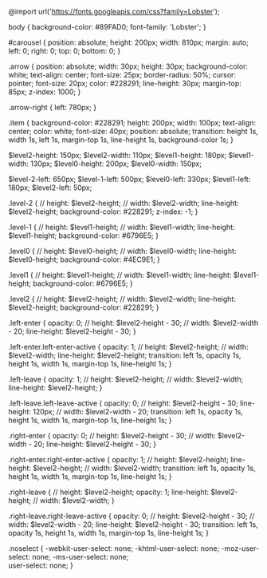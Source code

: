 @import url('https://fonts.googleapis.com/css?family=Lobster');

body {
    background-color: #89FAD0;
    font-family: 'Lobster';
}

#carousel {
    position: absolute;
    height: 200px;
    width: 810px;
    margin: auto;
    left: 0;
    right: 0;
    top: 0;
    bottom: 0;
}

.arrow {
    position: absolute;
    width: 30px;
    height: 30px;
    background-color: white;
    text-align: center;
    font-size: 25px;
    border-radius: 50%;
    cursor: pointer;
    font-size: 20px;
    color: #228291;
    line-height: 30px;
    margin-top: 85px;
    z-index: 1000;
}

.arrow-right {
    left: 780px;
}

.item {
    background-color: #228291;
    height: 200px;
    width: 100px;
    text-align: center;
    color: white;
    font-size: 40px;
    position: absolute;
    transition: height 1s, width 1s, left 1s, margin-top 1s, line-height 1s, background-color 1s;
}

$level2-height: 150px;
$level2-width: 110px;
$level1-height: 180px;
$level1-width: 130px;
$level0-height: 200px;
$level0-width: 150px;

$level-2-left: 650px;
$level-1-left: 500px;
$level0-left: 330px;
$level1-left: 180px;
$level2-left: 50px;


.level-2 {
    // height: $level2-height;
    // width: $level2-width;
    line-height: $level2-height;
    background-color: #228291;
    z-index: -1;
}

.level-1 {
    // height: $level1-height;
    // width: $level1-width;
    line-height: $level1-height;
    background-color: #6796E5;
}

.level0 {
    // height: $level0-height;
    // width: $level0-width;
    line-height: $level0-height;
    background-color: #4EC9E1;
}

.level1 {
    // height: $level1-height;
    // width: $level1-width;
    line-height: $level1-height;
    background-color: #6796E5;
}

.level2 {
    // height: $level2-height;
    // width: $level2-width;
    line-height: $level2-height;
    background-color: #228291;
}

.left-enter {
    opacity: 0;
    // height: $level2-height - 30;
    // width: $level2-width - 20;
    line-height: $level2-height - 30;
}

.left-enter.left-enter-active {
    opacity: 1;
    // height: $level2-height;
    // width: $level2-width;
    line-height: $level2-height;
    transition: left 1s, opacity 1s, height 1s, width 1s, margin-top 1s, line-height 1s;
}

.left-leave {
    opacity: 1;
    // height: $level2-height;
    // width: $level2-width;
    line-height: $level2-height;
}

.left-leave.left-leave-active {
    opacity: 0;
    // height: $level2-height - 30;
    line-height: 120px;
    // width: $level2-width - 20;
    transition: left 1s, opacity 1s, height 1s, width 1s, margin-top 1s, line-height 1s;
}

.right-enter {
    opacity: 0;
    // height: $level2-height - 30;
    // width: $level2-width - 20;
    line-height: $level2-height - 30;
}

.right-enter.right-enter-active {
    opacity: 1;
    // height: $level2-height;
    line-height: $level2-height;
    // width: $level2-width;
    transition: left 1s, opacity 1s, height 1s, width 1s, margin-top 1s, line-height 1s;
}

.right-leave {
    // height: $level2-height;
    opacity: 1;
    line-height: $level2-height;
    // width: $level2-width;
}

.right-leave.right-leave-active {
    opacity: 0;
    // height: $level2-height - 30;
    // width: $level2-width - 20;
    line-height: $level2-height - 30;
    transition: left 1s, opacity 1s, height 1s, width 1s, margin-top 1s, line-height 1s;
}

.noselect {
    -webkit-user-select: none; 
     -khtml-user-select: none; 
       -moz-user-select: none; 
        -ms-user-select: none;  
            user-select: none;
}